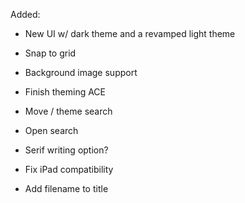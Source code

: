 Added:
* New UI w/ dark theme and a revamped light theme
* Snap to grid
* Background image support

* Finish theming ACE
* Move / theme search
* Open search
* Serif writing option?
* Fix iPad compatibility
* Add filename to title